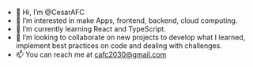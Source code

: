 - 👋 Hi, I’m @CesarAFC 
- 👀 I’m interested in make Apps, frontend, backend, cloud computing.
- 🌱 I’m currently learning React and TypeScript.
- 💞️ I’m looking to collaborate on new projects to develop what I learned, implement best practices on code and dealing with challenges. 
- 📫 You can reach me at cafc2030@gmail.com

<!---
CesarAFC/CesarAFC is a ✨ special ✨ repository because its `README.md` (this file) appears on your GitHub profile.
You can click the Preview link to take a look at your changes.
--->
